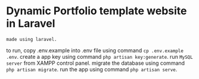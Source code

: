 # Dynamic Portfolio template website in Laravel
    made using laravel.

to run, 
copy .env.example into .env file using command `cp .env.example .env`.
create a app key using command `php artisan key:generate`.
run `MySQL server` from XAMPP control panel.
migrate the database using command `php artisan migrate`.
run the app using command `php artisan serve`.